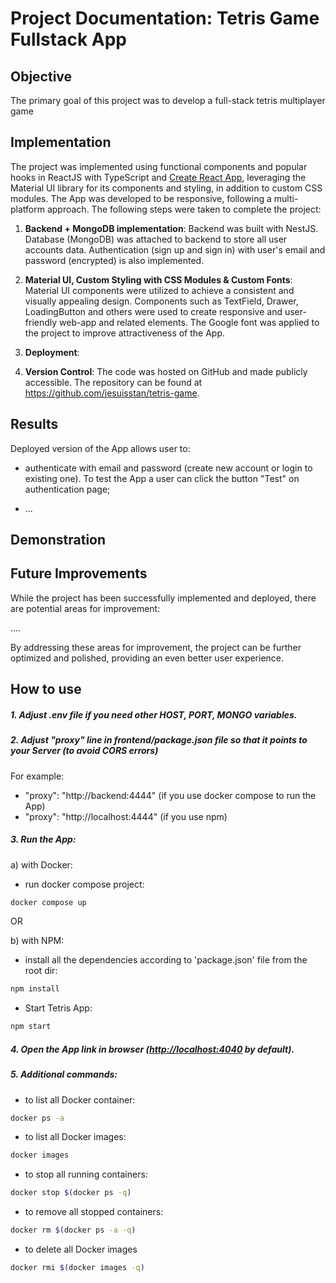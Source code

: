 # Project Documentation: Tetris Game Fullstack App

## Objective

The primary goal of this project was to develop a full-stack tetris multiplayer game

## Implementation

The project was implemented using functional components and popular hooks in ReactJS with TypeScript and [Create React App](https://facebook.github.io/create-react-app/docs/getting-started), leveraging the Material UI library for its components and styling, in addition to custom CSS modules. The App was developed to be responsive, following a multi-platform approach. The following steps were taken to complete the project:

1.  **Backend + MongoDB implementation**: Backend was built with NestJS. Database (MongoDB) was attached to backend to store all user accounts data. Authentication (sign up and sign in) with user's email and password (encrypted) is also implemented.

2. **Material UI, Custom Styling with CSS Modules & Custom Fonts**: Material UI components were utilized to achieve a consistent and visually appealing design. Components such as TextField, Drawer, LoadingButton and others were used to create responsive and user-friendly web-app and related elements. The Google font was applied to the project to improve attractiveness of the App.

4. **Deployment**: 

5. **Version Control**: The code was hosted on GitHub and made publicly accessible. The repository can be found at https://github.com/jesuisstan/tetris-game.

## Results

Deployed version of the App allows user to:

- authenticate with email and password (create new account or login to existing one). To test the App a user can click the button "Test" on authentication page;

- ...

## Demonstration



## Future Improvements

While the project has been successfully implemented and deployed, there are potential areas for improvement:

....

By addressing these areas for improvement, the project can be further optimized and polished, providing an even better user experience.

## How to use
##### 1. Adjust .env file if you need other HOST, PORT, MONGO variables.
##### 2. Adjust "proxy" line in frontend/package.json file so that it points to your Server (to avoid CORS errors)
For example:
- "proxy": "http://backend:4444" (if you use docker compose to run the App)
- "proxy": "http://localhost:4444" (if you use npm)

##### 3. Run the App:
a) with Docker:
- run docker compose project:
```sh
docker compose up
```

OR

b) with NPM:
- install all the dependencies according to 'package.json' file from the root dir:
```sh
npm install
```

- Start Tetris App:
```sh
npm start
```

##### 4. Open the App link in browser ([http://localhost:4040](http://localhost:4040) by default).

##### 5. Additional commands:
- to list all Docker container:
```sh
docker ps -a
```
- to list all Docker images:
```sh
docker images
```
- to stop all running containers:
```sh
docker stop $(docker ps -q)
```
- to remove all stopped containers:
```sh
docker rm $(docker ps -a -q)
```
- to delete all Docker images
```sh
docker rmi $(docker images -q)
```
